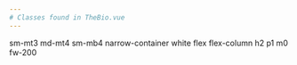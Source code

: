 ```yaml
---
# Classes found in TheBio.vue
---
```


sm-mt3
md-mt4
sm-mb4
narrow-container
white
flex
flex-column
h2
p1
m0
fw-200
